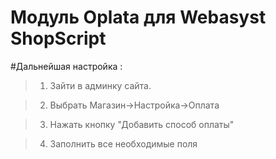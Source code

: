 Модуль Oplata для Webasyst ShopScript
======

#Дальнейшая настройка :

>1. Зайти в админку сайта.

>2. Выбрать Магазин->Настройка->Оплата

>3. Нажать кнопку "Добавить способ оплаты"

>4. Заполнить все необходимые поля